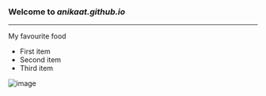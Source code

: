 ### Welcome to *anikaat.github.io*
---
My favourite food
- First item
- Second item
- Third item

![image](https://user-images.githubusercontent.com/118236814/202055441-015fabbc-da86-41dd-8b44-dd540e378515.png)
